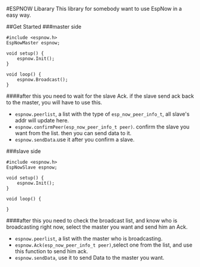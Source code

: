 #ESPNOW Libarary
This library for somebody want to use EspNow in a easy way.

##Get Started
###master side
```
#include <espnow.h>
EspNowMaster espnow;

void setup() {
	espnow.Init();
}

void loop() {
	espnow.Broadcast();
}
```

####after this 
you need to wait for the slave Ack.
if the slave send ack back to the master, you will have to use this.

- ```espnow.peerlist```, a list with the type of ```esp_now_peer_info_t```, all slave's addr will update here.
- ```espnow.confirmPeer(esp_now_peer_info_t peer)```. confirm the slave you want from the list. then you can send data to it.
- ```espnow.sendData```.use it after you confirm a slave. 

###slave side
```
#include <espnow.h>
EspNowSlave espnow;

void setup() {
	espnow.Init();
}

void loop() {
	
}
```

####after this
you need to check the broadcast list, and know who is broadcasting right now, select the master you want and send him an Ack.

- ```espnow.peerlist```, a list with the master who is broadcasting.
- ```espnow.Ack(esp_now_peer_info_t peer)```,select one from the list, and use this function to send him ack.
- ```espnow.sendData```, use it to send Data to the master you want.

 
